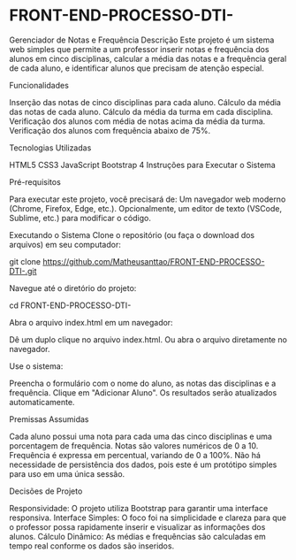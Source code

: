 # FRONT-END-PROCESSO-DTI-

Gerenciador de Notas e Frequência
Descrição
Este projeto é um sistema web simples que permite a um professor inserir notas e frequência dos alunos em cinco disciplinas, calcular a média das notas e a frequência geral de cada aluno, e identificar alunos que precisam de atenção especial.

Funcionalidades

Inserção das notas de cinco disciplinas para cada aluno.
Cálculo da média das notas de cada aluno.
Cálculo da média da turma em cada disciplina.
Verificação dos alunos com média de notas acima da média da turma.
Verificação dos alunos com frequência abaixo de 75%.

Tecnologias Utilizadas

HTML5
CSS3
JavaScript
Bootstrap 4
Instruções para Executar o Sistema

Pré-requisitos

Para executar este projeto, você precisará de:
Um navegador web moderno (Chrome, Firefox, Edge, etc.).
Opcionalmente, um editor de texto (VSCode, Sublime, etc.) para modificar o código.

Executando o Sistema
Clone o repositório (ou faça o download dos arquivos) em seu computador:


git clone https://github.com/Matheusanttao/FRONT-END-PROCESSO-DTI-.git

Navegue até o diretório do projeto:


cd FRONT-END-PROCESSO-DTI-

Abra o arquivo index.html em um navegador:

Dê um duplo clique no arquivo index.html.
Ou abra o arquivo diretamente no navegador.

Use o sistema:

Preencha o formulário com o nome do aluno, as notas das disciplinas e a frequência.
Clique em "Adicionar Aluno".
Os resultados serão atualizados automaticamente.

Premissas Assumidas

Cada aluno possui uma nota para cada uma das cinco disciplinas e uma porcentagem de frequência.
Notas são valores numéricos de 0 a 10.
Frequência é expressa em percentual, variando de 0 a 100%.
Não há necessidade de persistência dos dados, pois este é um protótipo simples para uso em uma única sessão.

Decisões de Projeto

Responsividade: O projeto utiliza Bootstrap para garantir uma interface responsiva.
Interface Simples: O foco foi na simplicidade e clareza para que o professor possa rapidamente inserir e visualizar as informações dos alunos.
Cálculo Dinâmico: As médias e frequências são calculadas em tempo real conforme os dados são inseridos.
